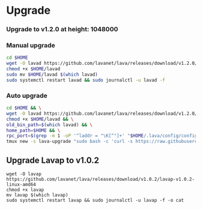 # Upgrade

### Upgrade to v1.2.0 at height: 1048000

### Manual upgrade <a href="#manual" id="manual"></a>

```bash
cd $HOME
wget -O lavad https://github.com/lavanet/lava/releases/download/v1.2.0/lavad-v1.2.0-linux-amd64
chmod +x $HOME/lavad
sudo mv $HOME/lavad $(which lavad)
sudo systemctl restart lavad && sudo journalctl -u lavad -f
```

### Auto upgrade <a href="#auto" id="auto"></a>



```bash
cd $HOME && \
wget -O lavad https://github.com/lavanet/lava/releases/download/v1.2.0/lavad-v1.2.0-linux-amd64 && \
chmod +x $HOME/lavad && \
old_bin_path=$(which lavad) && \
home_path=$HOME && \
rpc_port=$(grep -m 1 -oP '^laddr = "\K[^"]+' "$HOME/.lava/config/config.toml" | cut -d ':' -f 3) && \
tmux new -s lava-upgrade "sudo bash -c 'curl -s https://raw.githubusercontent.com/appieasahbie/testnet-guides/main/utils/autoupgrade/upgrade.sh | bash -s -- -u \"1048000\" -b lavad -n \"$HOME/lavad\" -o \"$old_bin_path\" -h \"$home_path\" -p \"https://api.lava.aknodes.net//cosmos/gov/v1/proposals/185\" -r \"$rpc_port\"'"
```

## Upgrade Lavap to v1.0.2



```
wget -O lavap https://github.com/lavanet/lava/releases/download/v1.0.2/lavap-v1.0.2-linux-amd64
chmod +x lavap
mv lavap $(which lavap)
sudo systemctl restart lavap && sudo journalctl -u lavap -f -o cat
```
